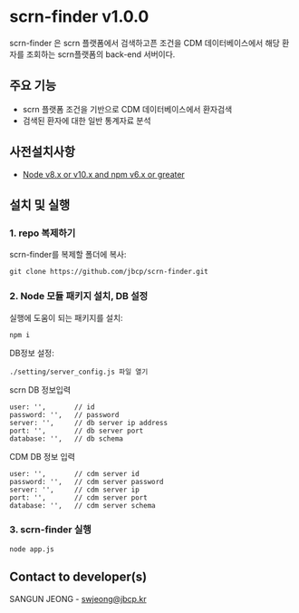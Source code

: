 # scrn-finder v1.0.0
scrn-finder 은 scrn 플랫폼에서 검색하고픈 조건을 CDM 데이터베이스에서 해당 환자를 조회하는 scrn플랫폼의 back-end 서버이다.

## 주요 기능
+ scrn 플랫폼 조건을 기반으로 CDM 데이터베이스에서 환자검색
+ 검색된 환자에 대한 일반 통계자료 분석

## 사전설치사항
+ [Node v8.x or v10.x and npm v6.x or greater](https://nodejs.org/en/download/)

## 설치 및 실행

### 1. repo 복제하기
scrn-finder를 복제할 폴더에 복사:
```
git clone https://github.com/jbcp/scrn-finder.git
```

### 2. Node 모듈 패키지 설치, DB 설정
실행에 도움이 되는 패키지를 설치:
```
npm i 
```

DB정보 설정:
```
./setting/server_config.js 파일 열기
```

scrn DB 정보입력
```
user: '',       // id
password: '',   // password
server: '',     // db server ip address
port: '',       // db server port
database: '',   // db schema
```
CDM DB 정보 입력
```
user: '',       // cdm server id
password: '',   // cdm server password
server: '',     // cdm server ip
port: '',       // cdm server port
database: '',   // cdm server schema
```

### 3. scrn-finder 실행
```
node app.js
```

## Contact to developer(s)
SANGUN JEONG - swjeong@jbcp.kr
